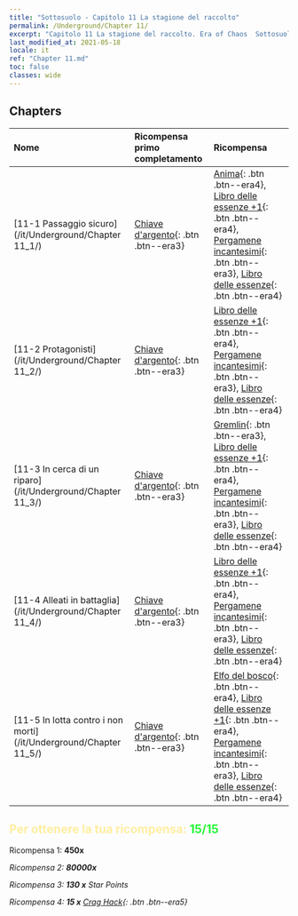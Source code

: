 ```yaml
---
title: "Sottosuolo - Capitolo 11 La stagione del raccolto"
permalink: /Underground/Chapter 11/
excerpt: "Capitolo 11 La stagione del raccolto. Era of Chaos  Sottosuolo - Capitolo 11. La stagione del raccolto"
last_modified_at: 2021-05-18
locale: it
ref: "Chapter 11.md"
toc: false
classes: wide
---
```


## Chapters

  | Nome |  Ricompensa primo completamento | Ricompensa |
  |:------------|:------------|:------------| 
  | [11-1 Passaggio sicuro](/it/Underground/Chapter 11_1/) | [Chiave d'argento](/ItemsIT/con_693/){: .btn .btn--era3} | [Anima](/ItemsIT/unt_210/){: .btn .btn--era4}, [Libro delle essenze +1](/ItemsIT/mat_46/){: .btn .btn--era4}, [Pergamene incantesimi](/ItemsIT/con_694/){: .btn .btn--era3}, [Libro delle essenze](/ItemsIT/mat_39/){: .btn .btn--era4} |
  | [11-2 Protagonisti](/it/Underground/Chapter 11_2/) | [Chiave d'argento](/ItemsIT/con_693/){: .btn .btn--era3} | [Libro delle essenze +1](/ItemsIT/mat_46/){: .btn .btn--era4}, [Pergamene incantesimi](/ItemsIT/con_694/){: .btn .btn--era3}, [Libro delle essenze](/ItemsIT/mat_39/){: .btn .btn--era4} |
  | [11-3 In cerca di un riparo](/it/Underground/Chapter 11_3/) | [Chiave d'argento](/ItemsIT/con_693/){: .btn .btn--era3} | [Gremlin](/ItemsIT/unt_235/){: .btn .btn--era3}, [Libro delle essenze +1](/ItemsIT/mat_46/){: .btn .btn--era4}, [Pergamene incantesimi](/ItemsIT/con_694/){: .btn .btn--era3}, [Libro delle essenze](/ItemsIT/mat_39/){: .btn .btn--era4} |
  | [11-4 Alleati in battaglia](/it/Underground/Chapter 11_4/) | [Chiave d'argento](/ItemsIT/con_693/){: .btn .btn--era3} | [Libro delle essenze +1](/ItemsIT/mat_46/){: .btn .btn--era4}, [Pergamene incantesimi](/ItemsIT/con_694/){: .btn .btn--era3}, [Libro delle essenze](/ItemsIT/mat_39/){: .btn .btn--era4} |
  | [11-5 In lotta contro i non morti](/it/Underground/Chapter 11_5/) | [Chiave d'argento](/ItemsIT/con_693/){: .btn .btn--era3} | [Elfo del bosco](/ItemsIT/unt_201/){: .btn .btn--era4}, [Libro delle essenze +1](/ItemsIT/mat_46/){: .btn .btn--era4}, [Pergamene incantesimi](/ItemsIT/con_694/){: .btn .btn--era3}, [Libro delle essenze](/ItemsIT/mat_39/){: .btn .btn--era4} |


## <span style="color: #ffeea0">Per ottenere la tua ricompensa: </span><span style="color: #27f73a">15/15</span>

 Ricompensa 1:  **450x** <i class="fas fa-gem"/>

 Ricompensa 2:  **80000x** <i class="fas fa-coins"/>

 Ricompensa 3: **130 x** Star Points

 Ricompensa 4: **15 x** [Crag Hack](/ItemsIT/her_375/){: .btn .btn--era5}

